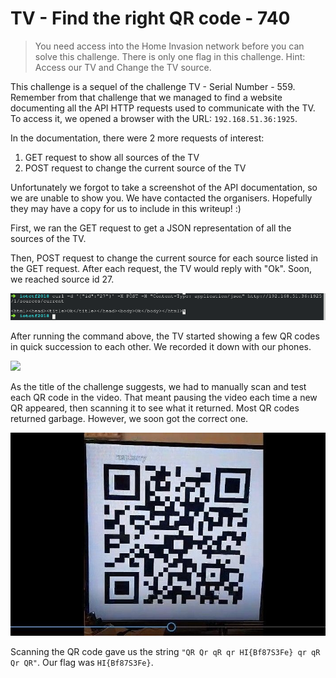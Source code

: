 # TV - Find the right QR code - 740

> You need access into the Home Invasion network before you can solve this challenge. There is only one flag in this challenge. Hint: Access our TV and Change the TV source.

This challenge is a sequel of the challenge TV - Serial Number - 559. Remember from that challenge that we managed to find a website documenting all the API HTTP requests used to communicate with the TV. To access it, we opened a browser with the URL: `192.168.51.36:1925`.

In the documentation, there were 2 more requests of interest:
1. GET request to show all sources of the TV
2. POST request to change the current source of the TV

Unfortunately we forgot to take a screenshot of the API documentation, so we are unable to show you. We have contacted the organisers. Hopefully they may have a copy for us to include in this writeup! :) 

First, we ran the GET request to get a JSON representation of all the sources of the TV.

Then, POST request to change the current source for each source listed in the GET request. After each request, the TV would reply with "Ok". Soon, we reached source id 27.

![](../../img/iot_ctf2018_tv_find_the_right_qr_code_changing_source.png)

After running the command above, the TV started showing a few QR codes in quick succession to each other. We recorded it down with our phones.

![](../../img/iot_ctf2018_tv_find_the_right_qr_code_qr_video.gif)

As the title of the challenge suggests, we had to manually scan and test each QR code in the video. That meant pausing the video each time a new QR appeared, then scanning it to see what it returned. Most QR codes returned garbage. However, we soon got the correct one. 

![](../../img/iot_ctf2018_tv_find_the_right_qr_code_correct_qr.jpg)

Scanning the QR code gave us the string `"QR Qr qR qr HI{Bf87S3Fe} qr qR Qr QR"`. Our flag was `HI{Bf87S3Fe}`.
